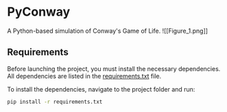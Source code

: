 # PyConway
A Python-based simulation of Conway's Game of Life.
![[Figure_1.png]]

## Requirements
Before launching the project, you must install the necessary dependencies.
All dependencies are listed in the [requirements.txt](requirements.txt) file. 

To install the dependencies, navigate to the project folder and run:
```bash
pip install -r requirements.txt
```